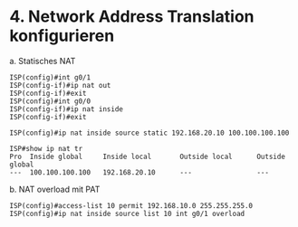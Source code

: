 # 4. Network Address Translation konfigurieren

a. Statisches NAT

```
ISP(config)#int g0/1
ISP(config-if)#ip nat out
ISP(config-if)#exit
ISP(config)#int g0/0
ISP(config-if)#ip nat inside
ISP(config-if)#exit
```

```
ISP(config)#ip nat inside source static 192.168.20.10 100.100.100.100
```

```
ISP#show ip nat tr
Pro  Inside global     Inside local       Outside local      Outside global
---  100.100.100.100   192.168.20.10      ---                ---
```

b. NAT overload mit PAT

```
ISP(config)#access-list 10 permit 192.168.10.0 255.255.255.0 
ISP(config)#ip nat inside source list 10 int g0/1 overload
```
